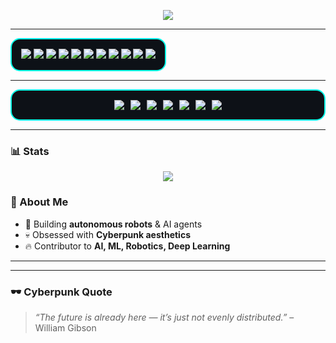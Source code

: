 
<!-- Banner -->
<!-- Typing animation -->
<p align="center">
  <a href="https://git.io/typing-svg">
    <img src="https://readme-typing-svg.herokuapp.com?font=Orbitron&size=25&duration=3000&color=00FFEA&center=true&vCenter=true&lines=EDVREPO;Robotics+Developer;AI+Engineer;Neural+Dreamer" />
  </a>
</p>

---

<!-- Panel de badges con fondo oscuro y borde neón -->
<div align="center" style="background-color:#0d1117; border: 2px solid #00FFEA; border-radius:15px; padding:15px; display:inline-block;">
  <img src="https://img.shields.io/badge/Python-0d1117?style=for-the-badge&logo=python&logoColor=00FFEA" />
  <img src="https://img.shields.io/badge/Linux-0d1117?style=for-the-badge&logo=linux&logoColor=00FFEA" />
  <img src="https://img.shields.io/badge/Bash-0d1117?style=for-the-badge&logo=gnu-bash&logoColor=00FFEA" />
  <img src="https://img.shields.io/badge/C-0d1117?style=for-the-badge&logo=c&logoColor=00FFEA" />
  <img src="https://img.shields.io/badge/C++-0d1117?style=for-the-badge&logo=c%2B%2B&logoColor=00FFEA" />
  <img src="https://img.shields.io/badge/ROS2-0d1117?style=for-the-badge&logo=ros&logoColor=ff0066" />
  <img src="https://img.shields.io/badge/TensorFlow-0d1117?style=for-the-badge&logo=tensorflow&logoColor=fcee0c" />
  <img src="https://img.shields.io/badge/PyTorch-0d1117?style=for-the-badge&logo=pytorch&logoColor=ff0066" />
  <img src="https://img.shields.io/badge/React-0d1117?style=for-the-badge&logo=react&logoColor=00FFEA" />
  <img src="https://img.shields.io/badge/Flask-0d1117?style=for-the-badge&logo=flask&logoColor=00FFEA" />
  <img src="https://img.shields.io/badge/Flutter-0d1117?style=for-the-badge&logo=flutter&logoColor=00FFEA" />
</div>

---


<div align="center" style="display:flex; flex-wrap:wrap; justify-content:center; gap:10px; background-color:#0d1117; border:2px solid #00FFEA; border-radius:15px; padding:15px;">
  
  <!-- SolidWorks -->
  <img src="https://img.shields.io/badge/SolidWorks-0d1117?style=for-the-badge&logo=solidworks&logoColor=00FFEA" />

  <!-- FreeCAD -->
  <img src="https://img.shields.io/badge/FreeCAD-0d1117?style=for-the-badge&logo=freecad&logoColor=00FFEA" />

  <!-- Salome-Meca -->
  <img src="https://img.shields.io/badge/Salome--Meca-0d1117?style=for-the-badge&logoColor=FF00FF&labelColor=0d1117" />

  <!-- MBDyn -->
  <img src="https://img.shields.io/badge/MBDyn-0d1117?style=for-the-badge&logoColor=00FFFF&labelColor=0d1117" />

  <!-- Gazebo -->
  <img src="https://img.shields.io/badge/Gazebo-0d1117?style=for-the-badge&logo=gazebo&logoColor=FF00FF" />

  <!-- Rviz -->
  <img src="https://img.shields.io/badge/Rviz-0d1117?style=for-the-badge&logo=ros&logoColor=00FFFF" />

  <!-- MATLAB -->
  <img src="https://img.shields.io/badge/MATLAB-0d1117?style=for-the-badge&logo=mathworks&logoColor=FF00FF" />


</div>

---
### 📊 Stats
<p align="center">
  <img src="https://github-readme-stats.vercel.app/api?username=TUUSUARIO&show_icons=true&theme=radical&hide_border=true&bg_color=0d1117&title_color=00FFEA&icon_color=ff0066&text_color=FFFFFF" />
</p>



### 🧠 About Me
- 🚀 Building **autonomous robots** & AI agents  
- 💀 Obsessed with **Cyberpunk aesthetics**  
- 🔥 Contributor to **AI, ML, Robotics, Deep Learning**

---
---

### 🕶️ Cyberpunk Quote
> *“The future is already here — it’s just not evenly distributed.”* – William Gibson

<!--
**edvrepo/edvrepo** is a ✨ _special_ ✨ repository because its `README.md` (this file) appears on your GitHub profile.

Here are some ideas to get you started:

- 🔭 I’m currently working on ...
- 🌱 I’m currently learning ...
- 👯 I’m looking to collaborate on ...
- 🤔 I’m looking for help with ...
- 💬 Ask me about ...
- 📫 How to reach me: ...
- 😄 Pronouns: ...
- ⚡ Fun fact: ...
-->
